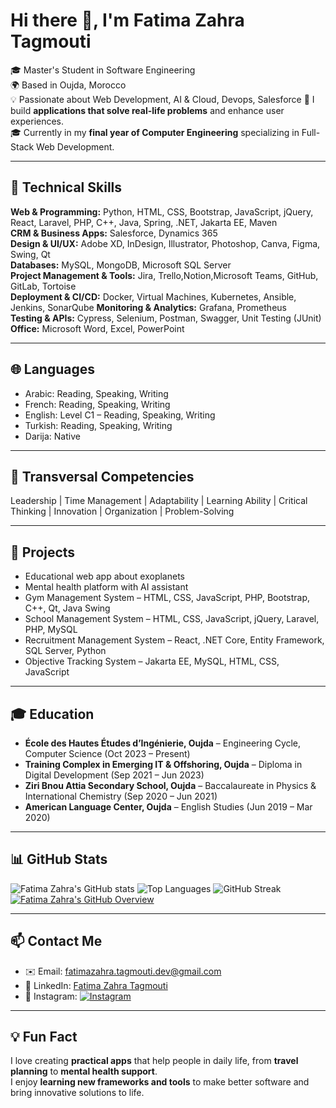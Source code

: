 # Hi there 👋, I'm Fatima Zahra Tagmouti

🎓 Master's Student in Software Engineering  
🌍 Based in Oujda, Morocco  
💡 Passionate about Web Development, AI & Cloud, Devops, Salesforce 
🚀 I build **applications that solve real-life problems** and enhance user experiences.  
🎓 Currently in my **final year of Computer Engineering** specializing in Full-Stack Web Development.

---

## 🔧 Technical Skills

**Web & Programming:** Python, HTML, CSS, Bootstrap, JavaScript, jQuery, React, Laravel, PHP, C++, Java, Spring, .NET, Jakarta EE, Maven  
**CRM & Business Apps:** Salesforce, Dynamics 365  
**Design & UI/UX:** Adobe XD, InDesign, Illustrator, Photoshop, Canva, Figma, Swing, Qt  
**Databases:** MySQL, MongoDB, Microsoft SQL Server  
**Project Management & Tools:** Jira, Trello,Notion,Microsoft Teams, GitHub, GitLab, Tortoise  
**Deployment & CI/CD:** Docker, Virtual Machines, Kubernetes, Ansible, Jenkins, SonarQube
**Monitoring & Analytics:** Grafana, Prometheus  
**Testing & APIs:** Cypress, Selenium, Postman, Swagger, Unit Testing (JUnit)  
**Office:** Microsoft Word, Excel, PowerPoint  

---

## 🌐 Languages
- Arabic: Reading, Speaking, Writing  
- French: Reading, Speaking, Writing  
- English: Level C1 – Reading, Speaking, Writing  
- Turkish: Reading, Speaking, Writing  
- Darija: Native  

---

## 🌟 Transversal Competencies
Leadership | Time Management | Adaptability | Learning Ability | Critical Thinking | Innovation | Organization | Problem-Solving  

---

## 📂 Projects
- Educational web app about exoplanets  
- Mental health platform with AI assistant  
- Gym Management System – HTML, CSS, JavaScript, PHP, Bootstrap, C++, Qt, Java Swing  
- School Management System – HTML, CSS, JavaScript, jQuery, Laravel, PHP, MySQL  
- Recruitment Management System – React, .NET Core, Entity Framework, SQL Server, Python  
- Objective Tracking System – Jakarta EE, MySQL, HTML, CSS, JavaScript  

---

## 🎓 Education
- **École des Hautes Études d’Ingénierie, Oujda** – Engineering Cycle, Computer Science (Oct 2023 – Present)  
- **Training Complex in Emerging IT & Offshoring, Oujda** – Diploma in Digital Development (Sep 2021 – Jun 2023)  
- **Ziri Bnou Attia Secondary School, Oujda** – Baccalaureate in Physics & International Chemistry (Sep 2020 – Jun 2021)  
- **American Language Center, Oujda** – English Studies (Jun 2019 – Mar 2020)  

---

## 📊 GitHub Stats
![Fatima Zahra's GitHub stats](https://github-readme-stats.vercel.app/api?username=fatimazahratag&show_icons=true&theme=radical&count_private=true)
![Top Languages](https://github-readme-stats.vercel.app/api/top-langs/?username=fatimazahratag&layout=compact&theme=radical)
![GitHub Streak](https://github-readme-streak-stats.herokuapp.com/?user=fatimazahratag&theme=radical)
[![Fatima Zahra's GitHub Overview](https://github-profile-summary-cards.vercel.app/api/cards/profile-details?username=fatimazahratag&theme=radical)](https://github.com/fatimazahratag)

---

## 📫 Contact Me
- ✉️ Email: fatimazahra.tagmouti.dev@gmail.com  
- 🔗 LinkedIn: [Fatima Zahra Tagmouti](https://www.linkedin.com/in/fatima-zahra-tagmouti-37138b295/)  
- 📸 Instagram: [![Instagram](https://img.shields.io/badge/Instagram-%23E4405F?style=for-the-badge&logo=instagram&logoColor=white)](https://www.instagram.com/ft_zahrae_/)  

---

## 💡 Fun Fact
I love creating **practical apps** that help people in daily life, from **travel planning** to **mental health support**.  
I enjoy **learning new frameworks and tools** to make better software and bring innovative solutions to life.
